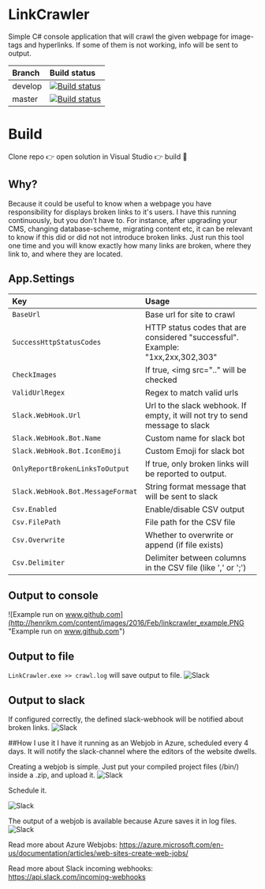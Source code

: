 # LinkCrawler
Simple C# console application that will crawl the given webpage for image-tags and hyperlinks. If some of them is not working, info will be sent to output.

| Branch | Build status |
| :-----  | :---------------------------------------|
| develop | [![Build status](https://ci.appveyor.com/api/projects/status/syw3l7xeicy7xc0b/branch/develop?svg=true)](https://ci.appveyor.com/project/hmol/linkcrawler/branch/develop) |
| master | [![Build status](https://ci.appveyor.com/api/projects/status/syw3l7xeicy7xc0b/branch/master?svg=true)](https://ci.appveyor.com/project/hmol/linkcrawler/branch/master) |

# Build
Clone repo :point_right: open solution in Visual Studio :point_right: build :facepunch:

## Why?
Because it could be useful to know when a webpage you have responsibility for displays broken links to it's users. I have this running continuously, but you don't have to. For instance, after upgrading your CMS, changing database-scheme, migrating content etc, it can be relevant to know if this did or did not not introduce broken links. Just run this tool one time and you will know exactly how many links are broken, where they link to, and where they are located.

## App.Settings

| Key     				       | Usage           					   |
| :--------------------------  | :---------------------------------------|
| ```BaseUrl   ```   				  | Base url for site to crawl  	       |
| ```SuccessHttpStatusCodes```	|	HTTP status codes that are considered "successful". Example: "1xx,2xx,302,303"	|
| ```CheckImages```      			  | If true, <img src=".." will be checked |
| ```ValidUrlRegex   ```   				  | Regex to match valid urls  	       |
| ```Slack.WebHook.Url```  | Url to the slack webhook. If empty, it will not try to send message to slack     		   |
| ```Slack.WebHook.Bot.Name``` 	  | Custom name for slack bot   		   |
| ```Slack.WebHook.Bot.IconEmoji``` | Custom Emoji for slack bot  	       |
| ```OnlyReportBrokenLinksToOutput```      			  | If true, only broken links will be reported to output. |
| ```Slack.WebHook.Bot.MessageFormat``` | String format message that will be sent to slack  	       |
| ```Csv.Enabled```   				  | Enable/disable CSV output  	       |
| ```Csv.FilePath```   				  | File path for the CSV file  	   |
| ```Csv.Overwrite```   			  | Whether to overwrite or append (if file exists)  	       |
| ```Csv.Delimiter   ```   			  | Delimiter between columns in the CSV file (like ',' or ';')  	       |
 
## Output to console
![Example run on www.github.com](http://henrikm.com/content/images/2016/Feb/linkcrawler_example.PNG "Example run on www.github.com")

## Output to file
```LinkCrawler.exe >> crawl.log``` will save output to file.
![Slack](http://henrikm.com/content/images/2016/Feb/as-file.png "Output to file")

## Output to slack
If configured correctly, the defined slack-webhook will be notified about broken links.
![Slack](http://henrikm.com/content/images/2016/Feb/blurred1.jpg "Slack")

##How I use it
I have it running as an Webjob in Azure, scheduled every 4 days. It will notify the slack-channel where the editors of the website dwells.

Creating a webjob is simple. Just put your compiled project files (/bin/) inside a .zip, and upload it.
![Slack](http://henrikm.com/content/images/2016/Feb/azure-webjob-setup-1.PNG "WebJob")

Schedule it.

![Slack](http://henrikm.com/content/images/2016/Feb/azure-scheduele.PNG)

The output of a webjob is available because Azure saves it in log files.
![Slack](http://henrikm.com/content/images/2016/Feb/azure-log.PNG)


Read more about Azure Webjobs: https://azure.microsoft.com/en-us/documentation/articles/web-sites-create-web-jobs/

Read more about Slack incoming webhooks: https://api.slack.com/incoming-webhooks
